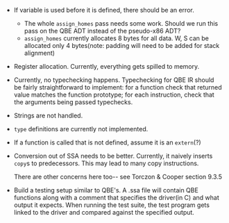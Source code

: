 - If variable is used before it is defined, there should be an error.
  - The whole `assign_homes` pass needs some work. Should we run this
    pass on the QBE ADT instead of the pseudo-x86 ADT?
  - `assign_homes` currently allocates 8 bytes for all data. W, S can
    be allocated only 4 bytes(note: padding will need to be added for
    stack alignment)
- Register allocation. Currently, everything gets spilled to memory.
- Currently, no typechecking happens. Typechecking for QBE IR should
  be fairly straightforward to implement: for a function check that
  returned value matches the function prototype; for each instruction,
  check that the arguments being passed typechecks.
- Strings are not handled.
- `type` definitions are currently not implemented.
- If a function is called that is not defined, assume it is an
  `extern`(?)
- Conversion out of SSA needs to be better. Currently, it naively
  inserts `copy`s to predecessors. This may lead to many copy
  instructions. 

  There are other concerns here too-- see Torczon & Cooper section
  9.3.5

- Build a testing setup similar to QBE's. A .ssa file will contain QBE
  functions along with a comment that specifies the driver(in C) and
  what output it expects. When running the test suite, the test
  program gets linked to the driver and compared against the specified
  output.
